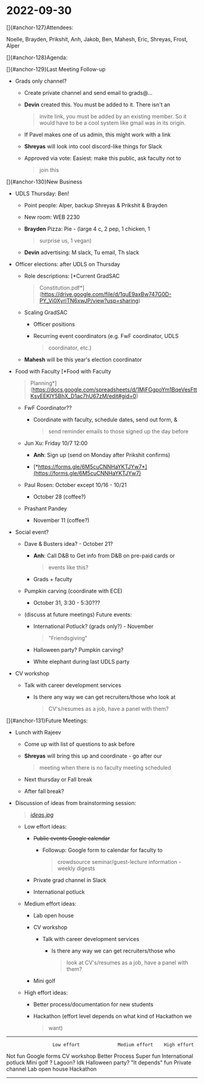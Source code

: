 # 2022-09-30

[]{#anchor-127}Attendees:

Noelle, Brayden, Prikshit, Anh, Jakob, Ben, Mahesh, Eric, Shreyas,
Frost, Alper

[]{#anchor-128}Agenda:

[]{#anchor-129}Last Meeting Follow-up

-   Grads only channel?

    -   Create private channel and send email to grads@\...

    -   **Devin** created this. You must be added to it. There isn't an
        > invite link, you must be added by an existing member. So it
        > would have to be a cool system like gmail was in its origin.

    -   If Pavel makes one of us admin, this might work with a link

    -   **Shreyas** will look into cool discord-like things for Slack

    -   Approved via vote: Easiest: make this public, ask faculty not to
        > join this

[]{#anchor-130}New Business

-   UDLS Thursday: Ben!

    -   Point people: Alper, backup Shreyas & Prikshit & Brayden

    -   New room: WEB 2230

    -   **Brayden** Pizza: Pie - (large 4 c, 2 pep, 1 chicken, 1
        > surprise us, 1 vegan)

    -   **Devin** advertising: M slack, Tu email, Th slack

-   Officer elections: after UDLS on Thursday

    -   Role descriptions: [*Current GradSAC
        > Constitution.pdf*](https://drive.google.com/file/d/1quE9axBw747G0D-PY_Vi0XyriTN6xwJP/view?usp=sharing)

    -   Scaling GradSAC

        -   Officer positions

        -   Recurring event coordinators (e.g. FwF coordinator, UDLS
            > coordinator, etc.)

    -   **Mahesh** will be this year's election coordinator

-   Food with Faculty [*Food with Faculty
    > Planning*](https://docs.google.com/spreadsheets/d/1MjFGgpoYm1BqeVesFttKsvEEKlY5BhX_D1ac7hU67zM/edit#gid=0)

    -   FwF Coordinator??

        -   Coordinate with faculty, schedule dates, send out form, &
            > send reminder emails to those signed up the day before

    -   Jun Xu: Friday 10/7 12:00

        -   **Anh**: Sign up (send on Monday after Prikshit confirms)

        -   [*https://forms.gle/6M5cuCNNHaYKTJYw7*](https://forms.gle/6M5cuCNNHaYKTJYw7)

    -   Paul Rosen: October except 10/16 - 10/21

        -   October 28 (coffee?)

    -   Prashant Pandey

        -   November 11 (coffee?)

-   Social event?

    -   Dave & Busters idea? - October 21?

        -   **Anh**: Call D&B to Get info from D&B on pre-paid cards or
            > events like this?

        -   Grads + faculty

    -   Pumpkin carving (coordinate with ECE)

        -   October 31, 3:30 - 5:30???

    -   (discuss at future meetings) Future events:

        -   International Potluck? (grads only?) - November
            > "Friendsgiving"

        -   Halloween party? Pumpkin carving?

        -   White elephant during last UDLS party

-   CV workshop

    -   Talk with career development services

        -   Is there any way we can get recruiters/those who look at
            > CV's/resumes as a job, have a panel with them?

[]{#anchor-131}Future Meetings:

-   Lunch with Rajeev

    -   Come up with list of questions to ask before

    -   **Shreyas** will bring this up and coordinate - go after our
        > meeting when there is no faculty meeting scheduled

    -   Next thursday or Fall break

    -   After fall break?

-   Discussion of ideas from brainstorming session:
    > [*ideas.jpg*](https://drive.google.com/file/d/1a4F6kyPtNa7SJ6nhY8RYnAaFFF-GQ_RP/view?usp=sharing)

    -   Low effort ideas:

        -   ~~Public events Google calendar~~

            -   Followup: Google form to calendar for faculty to
                > crowdsource seminar/guest-lecture information - weekly
                > digests

        -   Private grad channel in Slack

        -   International potluck

    -   Medium effort ideas:

        -   Lab open house

        -   CV workshop

            -   Talk with career development services

                -   Is there any way we can get recruiters/those who
                    > look at CV's/resumes as a job, have a panel with
                    > them?

        -   Mini golf

    -   High effort ideas:

        -   Better process/documentation for new students

        -   Hackathon (effort level depends on what kind of Hackathon we
            > want)

  ------------------ ----------------------- ---------------- --------------------------------
                     Low effort              Medium effort    High effort
  Not fun            Google forms            CV workshop      Better Process
  Super fun          International potluck   Mini golf        ? Lagoon? Idk Halloween party?
  "It depends" fun   Private channel         Lab open house   Hackathon
  ------------------ ----------------------- ---------------- --------------------------------

